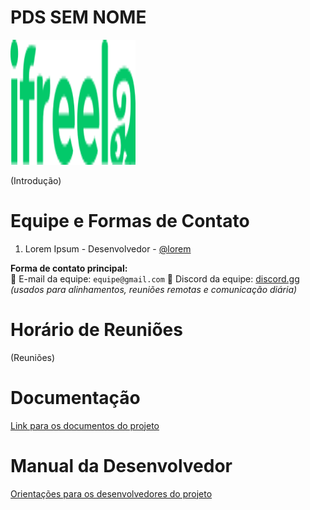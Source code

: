 # PDS SEM NOME

<img src="logo.png" width="200" height="200" />

(Introdução)

# Equipe e Formas de Contato

1. Lorem Ipsum - Desenvolvedor - [@lorem](https://github.com/lorem)  

**Forma de contato principal:**  
📧 E-mail da equipe: `equipe@gmail.com`
💬 Discord da equipe: [discord.gg](https://discord.gg/)   
*(usados para alinhamentos, reuniões remotas e comunicação diária)*

# Horário de Reuniões

(Reuniões)

# Documentação

[Link para os documentos do projeto](doc/documentacao.md)

# Manual da Desenvolvedor

[Orientações para os desenvolvedores do projeto](doc/guia-ds/guia.md)
